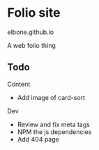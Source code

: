 # Folio site

elbone.github.io

A web folio thing

## Todo

Content
- Add image of card-sort

Dev
- Review and fix meta tags
- NPM the js dependencies
- Add 404 page
